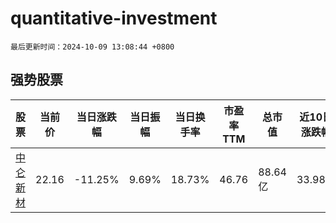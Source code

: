 # quantitative-investment

`最后更新时间：2024-10-09 13:08:44 +0800`

## 强势股票

|股票|当前价|当日涨跌幅|当日振幅|当日换手率|市盈率TTM|总市值|近10日涨跌幅|
|----|----|----|----|----|----|----|----|
|[中仑新材](https://xueqiu.com/S/SZ301565)|22.16|-11.25%|9.69%|18.73%|46.76|88.64亿|33.98%|
